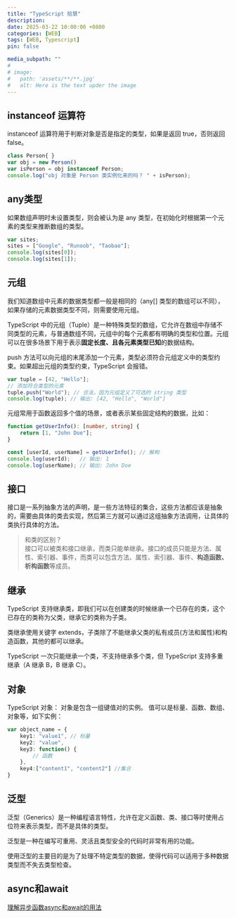 ```yaml
---
title: "TypeScript 拾慧"
description: 
date: 2025-03-22 10:00:00 +0800
categories: [WEB]
tags: [WEB, Typescript]
pin: false

media_subpath: ""
#
# image:
#   path: 'assets/**/**.jpg'
#   alt: Here is the text upder the image
---
```


## instanceof 运算符
instanceof 运算符用于判断对象是否是指定的类型，如果是返回 true，否则返回 false。
```ts
class Person{ } 
var obj = new Person() 
var isPerson = obj instanceof Person; 
console.log("obj 对象是 Person 类实例化来的吗？ " + isPerson);
```

## any类型
如果数组声明时未设置类型，则会被认为是 any 类型，在初始化时根据第一个元素的类型来推断数组的类型。
```ts
var sites;
sites = ["Google", "Runoob", "Taobao"];
console.log(sites[0]);
console.log(sites[1]);
```

## 元组
我们知道数组中元素的数据类型都一般是相同的（any[] 类型的数组可以不同），如果存储的元素数据类型不同，则需要使用元组。

TypeScript 中的元组（Tuple）是一种特殊类型的数组，它允许在数组中存储不同类型的元素，与普通数组不同，元组中的每个元素都有明确的类型和位置。元组可以在很多场景下用于表示**固定长度、且各元素类型已知**的数据结构。

push 方法可以向元组的末尾添加一个元素，类型必须符合元组定义中的类型约束。如果超出元组的类型约束，TypeScript 会报错。
```ts
var tuple = [42, "Hello"];
// 添加符合类型的元素
tuple.push("World"); // 合法，因为元组定义了可选的 string 类型
console.log(tuple); // 输出: [42, "Hello", "World"]
```

元组常用于函数返回多个值的场景，或者表示某些固定结构的数据，比如：
```ts
function getUserInfo(): [number, string] {
    return [1, "John Doe"];
}

const [userId, userName] = getUserInfo(); // 解构
console.log(userId);   // 输出: 1
console.log(userName); // 输出: John Doe
```

## 接口
接口是一系列抽象方法的声明，是一些方法特征的集合，这些方法都应该是抽象的，需要由具体的类去实现，然后第三方就可以通过这组抽象方法调用，让具体的类执行具体的方法。
>和类的区别？  
>接口可以被类和接口继承，而类只能单继承。接口的成员只能是方法、属性、索引器、事件，而类可以包含方法、属性、索引器、事件、**构造函数、析构函数**等成员。


## 继承
TypeScript 支持继承类，即我们可以在创建类的时候继承一个已存在的类，这个已存在的类称为父类，继承它的类称为子类。

类继承使用关键字 extends，子类除了不能继承父类的私有成员(方法和属性)和构造函数，其他的都可以继承。

TypeScript 一次只能继承一个类，不支持继承多个类，但 TypeScript 支持多重继承（A 继承 B，B 继承 C）。


## 对象
TypeScript 对象：
对象是包含一组键值对的实例。 值可以是标量、函数、数组、对象等，如下实例：
```ts
var object_name = { 
    key1: "value1", // 标量
    key2: "value",  
    key3: function() {
        // 函数
    }, 
    key4:["content1", "content2"] //集合
}
```

## 泛型  
泛型（Generics）是一种编程语言特性，允许在定义函数、类、接口等时使用占位符来表示类型，而不是具体的类型。

泛型是一种在编写可重用、灵活且类型安全的代码时非常有用的功能。

使用泛型的主要目的是为了处理不特定类型的数据，使得代码可以适用于多种数据类型而不失去类型检查。

## async和await
[理解异步函数async和await的用法](https://blog.csdn.net/weixin_45811256/article/details/123638582)
